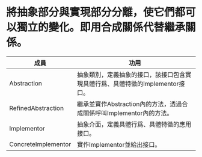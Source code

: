 # 將抽象部分與實現部分分離，使它們都可以獨立的變化。即用合成關係代替繼承關係。 

| 成員                | 功用                                                                          |
|---------------------|-------------------------------------------------------------------------------|
| Abstraction         | 抽象類別，定義抽象的接口，該接口包含實現具體行爲、具體特徵的Implementor接口。 |
| RefinedAbstraction  | 繼承並實作Abstraction內的方法，透過合成關係呼叫Implementor內的方法。          |
| Implementor         | 抽象介面，定義具體行爲、具體特徵的應用接口。                                  |
| ConcreteImplementor | 實作Implementor並給出接口。                                                   |









